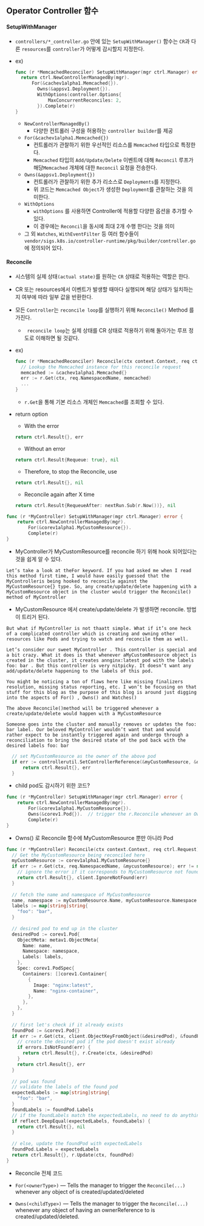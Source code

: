 ## Operator Controller 함수

#### SetupWithManager

- `controllers/*_controller.go` 안에 있는 `SetupWithManager()` 함수는 `CR`과 다른 `resources`를 `controller`가 어떻게 감시할지 지정한다.

- ex)

  ```go
  func (r *MemcachedReconciler) SetupWithManager(mgr ctrl.Manager) error {
  	return ctrl.NewControllerManagedBy(mgr).
  		For(&cachev1alpha1.Memcached{}).
          Owns(&appsv1.Deployment{}).
          WithOptions(controller.Options{
              MaxConcurrentReconciles: 2,
          }).Complete(r)
  }	
  ```

  - `NewControllerManagedBy()`
    - 다양한 컨트롤러 구성을 허용하는 `controller builder`를 제공
  - `For(&cachev1alpha1.Memcached{})`
    - 컨트롤러가 관찰하기 위한 우선적인 리소스를 `Memcached` 타입으로 특정한다.
    - `Memcached` 타입의 `Add/Update/Delete` 이벤트에 대해 `Reconcil` 루프가 해당`Memcached` 개체에 대한 `Reconcil` 요청을 전송한다.
  - `Owns(&appsv1.Deployment{})`
    - 컨트롤러가 관찰하기 위한 추가 리소스로 `Deployments`를 지정한다.
    - 위 코드는 `Memcached Object`가 생성한 `Deployment`를 관찰하는 것을 의미한다.
  - `WithOptions`
    - `withOptions` 를 사용하면 Controller에 적용할 다양한 옵션을 추가할 수 있다.
    - 이 경우에는 `Reconcil`을 동시에 최대 2개 수행 한다는 것을 의미
  - 그 외 `Watches`, `WithEventFilter` 등 여러 함수들이`vendor/sigs.k8s.io/controller-runtime/pkg/builder/controller.go` 에 정의되어 있다.



#### Reconcile

- 시스템의 실제 상태`(actual state)`를 원하는 `CR` 상태로 적용하는 역할은 한다.
- CR 또는 resources에서 이벤트가 발생할 때마다 실행되며 해당 상태가 일치하는지 여부에 따라 일부 값을 반환한다.
- 모든 `Controller`는 `reconcile loop`를 실행하기 위해  `Reconcile()` Method 를 가진다.
  - ` reconcile loop`는 실제 상태를 CR 상태로 적용하기 위해 돌아가는 루프 정도로 이해하면 될 것같다.

- ex)

  ```go
  func (r *MemcachedReconciler) Reconcile(ctx context.Context, req ctrl.Request) (ctrl.Result, error) {
    // Lookup the Memcached instance for this reconcile request
    memcached := &cachev1alpha1.Memcached{}
    err := r.Get(ctx, req.NamespacedName, memcached)
    ...
  }
  ```

  - `r.Get`을 통해 기본 리소스 개체인 `Memcached`를 조회할 수 있다.

- return option

  - With the error

  ```go
  return ctrl.Result{}, err
  ```

  - Without an error

  ```go
  return ctrl.Result{Requeue: true}, nil
  ```

  - Therefore, to stop the Reconcile, use

  ```go
  return ctrl.Result{}, nil
  ```

  - Reconcile again after X time

  ```go
  return ctrl.Result{RequeueAfter: nextRun.Sub(r.Now())}, nil
  ```

  















```go
func (r *MyController) SetupWithManager(mgr ctrl.Manager) error {
	return ctrl.NewControllerManagedBy(mgr).
		For(&corev1alpha1.MyCustomResource{}).
		Complete(r)
}
```

- MyController가 MyCustomResource를 reconcile 하기 위해 hook 되어있다는 것을 쉽게 알 수 있다.



```
Let’s take a look at theFor keyword. If you had asked me when I read this method first time, I would have easily guessed that the MyControlleris being hooked to reconcile against the MyCustomResource{} type. So, any create/update/delete happening with a MyCustomResource object in the cluster would trigger the Reconcile() method of MyController
```

- MyCustomResource 에서 create/update/delete 가 발생하면 reconcile. 방법이 트리거 된다.



```
But what if MyController is not thaatt simple. What if it’s one heck of a complicated controller which is creating and owning other resources like Pods and trying to watch and reconcile them as well.
```



```
Let’s consider our sweet MyController . This controller is special and a bit crazy. What it does is that whenever aMyCustomResource object is created in the cluster, it creates annginx:latest pod with the labels foo: bar . But this controller is very nitpicky. It doesn’t want any add/update/delete happening to the labels of this pod.
```



```
You might be noticing a ton of flaws here like missing finalizers resolution, missing status reporting, etc. I won’t be focusing on that stuff for this blog as the purpose of this blog is around just digging into the aspects of For() , Owns() and Watches()
```



```
The above Reconcile()method will be triggered whenever a create/update/delete would happen with a MyCustomResource
```



```
Someone goes into the cluster and manually removes or updates the foo: bar label. Our beloved MyController wouldn’t want that and would rather expect to be instantly triggered again and undergo through a reconciliation to bring the desired state of the pod back with the desired labels foo: bar
```





```go
  // set MyCustomResource as the owner of the above pod
  if err := controllerutil.SetControllerReference(&myCustomResource, &desiredPod, r.Scheme); err != nil {
      return ctrl.Result{}, err
  }
```

- child pod도 감시하기 위한 코드?



```go
func (r *MyController) SetupWithManager(mgr ctrl.Manager) error {
	return ctrl.NewControllerManagedBy(mgr).
		For(&corev1alpha1.MyCustomResource{}).
		Owns(&corev1.Pod{}).  // trigger the r.Reconcile whenever an Own-ed pod is created/updated/deleted
		Complete(r)
}
```

- Owns() 로 Reconcile 함수에 MyCustomResource 뿐만 아니라 Pod





```go
func (r *MyController) Reconcile(ctx context.Context, req ctrl.Request) (ctrl.Result, error) {
  // Get the MyCustomResource being reconciled here
  myCustomResource := corev1alpha1.MyCustomResource{}
  if err := r.Get(ctx, req.NamespacedName, &mycustomResource); err != nil {
    // ignore the error if it corresponds to MyCustomResource not found. 
    return ctrl.Result{}, client.IgnoreNotFound(err)
  }
  
  // fetch the name and namespace of MyCustomResource
  name, namespace := myCustomResource.Name, myCustomResource.Namespace
  labels := map[string]string{
    "foo": "bar",
  }
  
  // desired pod to end up in the cluster
  desiredPod := corev1.Pod{
    ObjectMeta: metav1.ObjectMeta{
      Name: name,
      Namespace: namespace,
      Labels: labels,
    },
    Spec: corev1.PodSpec{
      Containers: []corev1.Container{
        {
          Image: "nginx:latest",
          Name: "nginx-container",
        },
      },
    },
  }
  
  // first let's check if it already exists
  foundPod := &corev1.Pod{}
  if err := r.Get(ctx, client.ObjectKeyFromObject(&desiredPod), &foundPod); err != nil {
    // create the desired pod if the pod doesn't exist already
    if errors.IsNotFound(err) {
      return ctrl.Result{}, r.Create(ctx, &desiredPod)
    }
    return ctrl.Result{}, err
  }
  
  // pod was found
  // validate the labels of the found pod
  expectedLabels := map[string]string{
    "foo": "bar",
  }
  foundLabels := foundPod.Labels
  // if the foundLabels match the expectedLabels, no need to do anything: just exit peacefully
  if reflect.DeepEqual(expectedLabels, foundLabels) {
    return ctrl.Result{}, nil
  }
  
  // else, update the foundPod with expectedLabels
  foundPod.Labels = expectedLabels
  return ctrl.Result{}, r.Update(ctx, foundPod)
}
```

- Reconcile 전체 코드





- `For(<ownerType>)` — Tells the manager to trigger the `Reconcile(...)` whenever any object of <ownerType> is created/updated/deleted
- `Owns(<childType>)` — Tells the manager to trigger the `Reconcile(...)` whenever any object of <childType> having an ownerReference to <ownerType> is created/updated/deleted.